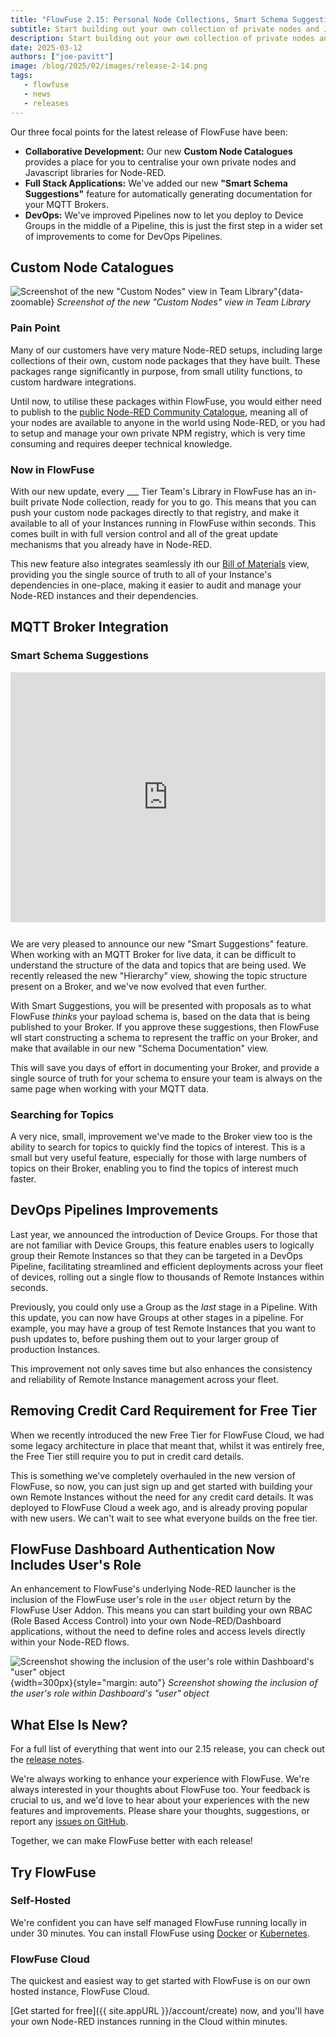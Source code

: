 ```yaml
---
title: "FlowFuse 2.15: Personal Node Collections, Smart Schema Suggestions and more control in DevOps Pipelines!"
subtitle: Start building out your own collection of private nodes and Javascript libraries for Node-RED with our new Custom Node catalogues
description: Start building out your own collection of private nodes and Javascript libraries for Node-RED with our new Custom Node catalogues
date: 2025-03-12
authors: ["joe-pavitt"]
image: /blog/2025/02/images/release-2-14.png
tags:
   - flowfuse
   - news
   - releases
---
```


Our three focal points for the latest release of FlowFuse have been:

- **Collaborative Development:** Our new **Custom Node Catalogues** provides a place for you to centralise your own private nodes and Javascript libraries for Node-RED.
- **Full Stack Applications:** We've added our new **"Smart Schema Suggestions"** feature for automatically generating documentation for your MQTT Brokers.
- **DevOps:** We've improved Pipelines now to let you deploy to Device Groups in the middle of a Pipeline, this is just the first step in a wider set of improvements to come for DevOps Pipelines.

<!--more-->

## Custom Node Catalogues

![Screenshot of the new "Custom Nodes" view in Team Library"](./images/screenshot-custon-catalog.png){data-zoomable}
_Screenshot of the new "Custom Nodes" view in Team Library_

### Pain Point

Many of our customers have very mature Node-RED setups, including large collections of their own, custom node packages that they have built. These packages range significantly in purpose, from small utility functions, to custom hardware integrations. 

Until now, to utilise these packages within FlowFuse, you would either need to publish to the [public Node-RED Community Catalogue](https://flows.nodered.org/search?type=node), meaning all of your nodes are available to anyone in the world using Node-RED, or you had to setup and manage your own private NPM registry, which is very time consuming and requires deeper technical knowledge.

### Now in FlowFuse

With our new update, every ___ Tier Team's Library in FlowFuse has an in-built private Node collection, ready for you to go. This means that you can push your custom node packages directly to that registry, and make it available to all of your Instances running in FlowFuse within seconds. This comes built in with full version control and all of the great update mechanisms that you already have in Node-RED.

This new feature also integrates seamlessly ith our [Bill of Materials](https://flowfuse.com/docs/user/bill-of-materials/) view, providing you the single source of truth to all of your Instance's dependencies in one-place, making it easier to audit and manage your Node-RED instances and their dependencies.

## MQTT Broker Integration

### Smart Schema Suggestions

<iframe width="100%" height="400" src="https://www.youtube.com/embed/bNeTDJUZ1So?si=LFKiLrCrH6JUq3DH" title="YouTube video player" frameborder="0" allow="accelerometer; autoplay; clipboard-write; encrypted-media; gyroscope; picture-in-picture; web-share" referrerpolicy="strict-origin-when-cross-origin" allowfullscreen style="margin-bottom: 12px;"></iframe>

We are very pleased to announce our new "Smart Suggestions" feature. When working with an MQTT Broker for live data, it can be difficult to understand the structure of the data and topics that are being used. We recently released the new "Hierarchy" view, showing the topic structure present on a Broker, and we've now evolved that even further.

With Smart Suggestions, you will be presented with proposals as to what FlowFuse _thinks_ your payload schema is, based on the data that is being published to your Broker. If you approve these suggestions, then FlowFuse wll start constructing a schema to represent the traffic on your Broker, and make that available in our new "Schema Documentation" view.

This will save you days of effort in documenting your Broker, and provide a single source of truth for your schema to ensure your team is always on the same page when working with your MQTT data.

### Searching for Topics

A very nice, small, improvement we've made to the Broker view too is the ability to search for topics to quickly find the topics of interest. This is a small but very useful feature, especially for those with large numbers of topics on their Broker, enabling you to find the topics of interest much faster.

## DevOps Pipelines Improvements

Last year, we announced the introduction of Device Groups. For those that are not familiar with Device Groups, this feature enables users to logically group their Remote Instances so that they can be targeted in a DevOps Pipeline, facilitating streamlined and efficient deployments across your fleet of devices, rolling out a single flow to thousands of Remote Instances within seconds.

Previously, you could only use a Group as the _last_ stage in a Pipeline. With this update, you can now have Groups at other stages in a pipeline. For example, you may have a group of test Remote Instances that you want to push updates to, before pushing them out to your larger group of production Instances.

This improvement not only saves time but also enhances the consistency and reliability of Remote Instance management across your fleet.

## Removing Credit Card Requirement for Free Tier

When we recently introduced the new Free Tier for FlowFuse Cloud, we had some legacy architecture in place that meant that, whilst it was entirely free, the Free Tier still require you to put in credit card details.

This is something we've completely overhauled in the new version of FlowFuse, so now, you can just sign up and get started with building your own Remote Instances without the need for any credit card details. It was deployed to FlowFuse Cloud a week ago, and is already proving popular with new users. We can't wait to see what everyone builds on the free tier.

## FlowFuse Dashboard Authentication Now Includes User's Role

An enhancement to FlowFuse's underlying Node-RED launcher is the inclusion of the FlowFuse user's role in the `user` object return by the FlowFuse User Addon. This means you can start building your own RBAC (Role Based Access Control) into your own Node-RED/Dashboard applications, without the need to define roles and access levels directly within your Node-RED flows.

![Screenshot showing the inclusion of the user's role within Dashboard's "user" object](./images/screenshot-user-role.png){width=300px}{style="margin: auto"}
_Screenshot showing the inclusion of the user's role within Dashboard's "user" object_

## What Else Is New?

For a full list of everything that went into our 2.15 release, you can check out the [release notes](https://github.com/FlowFuse/flowfuse/releases/tag/v2.15.0).

We're always working to enhance your experience with FlowFuse. We're always interested in your thoughts about FlowFuse too. Your feedback is crucial to us, and we'd love to hear about your experiences with the new features and improvements. Please share your thoughts, suggestions, or report any [issues on GitHub](https://github.com/FlowFuse/flowfuse/issues/new/choose). 

Together, we can make FlowFuse better with each release!

## Try FlowFuse

### Self-Hosted

We're confident you can have self managed FlowFuse running locally in under 30 minutes. You can install FlowFuse using [Docker](/docs/install/docker/) or [Kubernetes](/docs/install/kubernetes/).

### FlowFuse Cloud

The quickest and easiest way to get started with FlowFuse is on our own hosted instance, FlowFuse Cloud.

[Get started for free]({{ site.appURL }}/account/create) now, and you'll have your own Node-RED instances running in the Cloud within minutes.
